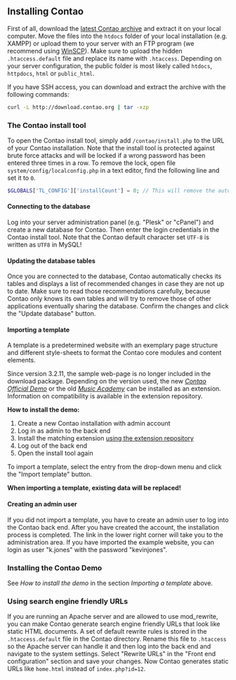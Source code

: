 ## Installing Contao

First of all, download the [latest Contao archive][1] and extract it on your
local computer. Move the files into the `htdocs` folder of your local
installation (e.g. XAMPP) or upload them to your server with an FTP program (we
recommend using [WinSCP][2]). Make sure to upload the hidden `.htaccess.default`
file and replace its name with `.htaccess`. Depending on your server
configuration, the public folder is most likely called `htdocs`, `httpdocs`,
`html` or `public_html`.

If you have SSH access, you can download and extract the archive with the
following commands:

```bash
curl -L http://download.contao.org | tar -xzp
```


### The Contao install tool

To open the Contao install tool, simply add `/contao/install.php` to the URL of
your Contao installation. Note that the install tool is protected against brute
force attacks and will be locked if a wrong password has been entered three
times in a row. To remove the lock, open file `system/config/localconfig.php` in
a text editor, find the following line and set it to `0`.

```php
$GLOBALS['TL_CONFIG']['installCount'] = 0; // This will remove the automatic lock
```


#### Connecting to the database

Log into your server administration panel (e.g. "Plesk" or "cPanel") and create
a new database for Contao. Then enter the login credentials in the Contao
install tool. Note that the Contao default character set `UTF-8` is written as
`UTF8` in MySQL!


#### Updating the database tables

Once you are connected to the database, Contao automatically checks its tables
and displays a list of recommended changes in case they are not up to date. Make
sure to read those recommendations carefully, because Contao only knows its own
tables and will try to remove those of other applications eventually sharing the
database. Confirm the changes and click the "Update database" button.


#### Importing a template

A template is a predetermined website with an exemplary
page structure and different style-sheets to format the Contao
core modules and content elements.

Since version 3.2.11, the sample web-page is no longer included in the download package.
Depending on the version used, the new [*Contao Official Demo*][3]
or the old [*Music Academy*][4] can be installed as an extension.
Information on compatibility is available in the extension repository.

**How to install the demo:**

1. Create a new Contao installation with admin account
2. Log in as admin to the back end
3. Install the matching extension [using the extension repository][5]
4. Log out of the back end
5. Open the install tool again

To import a template, select the entry from the drop-down menu
and click the "Import template" button.

**When importing a template, existing data will be replaced!**


#### Creating an admin user

If you did not import a template, you have to create an admin user to log into
the Contao back end. After you have created the account, the installation
process is completed. The link in the lower right corner will take you to the
administration area. If you have imported the example website, you can login as
user "k.jones" with the password "kevinjones".


### Installing the Contao Demo

See *How to install the demo* in the section *Importing a template* above.


### Using search engine friendly URLs

If you are running an Apache server and are allowed to use mod_rewrite, you can
make Contao generate search engine friendly URLs that look like static HTML
documents. A set of default rewrite rules is stored in the `.htaccess.default`
file in the Contao directory. Rename this file to `.htaccess` so the Apache
server can handle it and then log into the back end and navigate to the system
settings. Select "Rewrite URLs" in the "Front end configuration" section and
save your changes. Now Contao generates static URLs like `home.html` instead of
`index.php?id=12`.


[1]: https://contao.org/en/download.html
[2]: http://www.winscp.net/
[3]: https://contao.org/en/extension-list/view/official_demo.en.html
[4]: https://contao.org/en/extension-list/view/music_academy.en.html
[5]: ../05-system-administration/extensions.md#extension-catalog
